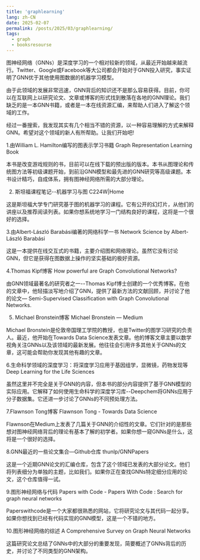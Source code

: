 ```yaml
---
title: 'graphlearning'
lang: zh-CN
date: 2025-02-07
permalink: /posts/2025/03/graphlearning/
tags:
  - graph
  - booksresourse
---
```


图神经网络（GNNs）是深度学习的一个相对较新的领域，从最近开始越来越流行。Twitter、Google或Facebook等大公司都会开始对于GNN投入研究，事实证明了GNN优于其他使用图数据的机器学习模型。

由于此领域的发展非常迅速，GNN背后的知识还不是那么容易获得。目前，你可以在互联网上以研究论文、文章或博客的形式找到散落在各地的GNN理论。我们缺乏的是一本GNN书籍，或者是一本在线资源汇编，来帮助人们进入了解这个领域的工作。  

经过一番搜索，我发现其实有几个相当不错的资源，以一种容易理解的方式来解释GNN。希望对这个领域的新人有所帮助。让我们开始吧!

1.由William L. Hamilton编写的图表示学习书籍
Graph Representation Learning Book

本书是改变游戏规则的书，目前可以在线下载的预出版的版本。本书从图理论和传统图方法等初级课题开始，到前沿GNN模型和最先进的GNN研究等高级课题。本书设计精巧，自成体系，拥有图神经网络所需的大部分理论。

2. 斯坦福课程笔记--机器学习与图
C224W|Home

这是斯坦福大学专门研究基于图的机器学习的课程。它有公开的幻灯片，从他们的讲座以及推荐阅读列表。如果你想系统地学习一门结构良好的课程，这将是一个很好的选择。

3.由Albert-László Barabási编著的网络科学一书
Network Science by Albert-László Barabási

这是一本提供在线交互式的书籍，主要介绍图和网络理论。虽然它没有讨论GNN，但它是获得在图数据上操作的坚实基础的极好资源。

4.Thomas Kipf博客
How powerful are Graph Convolutional Networks?

由GNN领域最著名的研究者之一--Thomas Kipf博士创建的一个优秀博客。在他的文章中，他轻描淡写地介绍了GNN，提供了最新方法的文献回顾，并讨论了他的论文— Semi-Supervised Classification with Graph Convolutional Networks.

5. Michael Bronstein博客
Michael Bronstein — Medium

Michael Bronstein是伦敦帝国理工学院的教授，也是Twitter的图学习研究的负责人。最近，他开始在Towards Data Science发表文章。他的博客文章主要以数学视角关注GNNs以及该领域的最新发展。他往往会引用许多其他关于GNNs的文章，这可能会帮助你发现其他有趣的文章。

6.生命科学领域的深度学习：将深度学习应用于基因组学，显微镜，药物发现等
Deep Learning for the Life Sciences

虽然这里并不完全是关于GNN的内容，但本书的部分内容提供了基于GNN模型的实际应用。它解释了如何使用生命科学的深度学习库--Deepchem将GNNs应用于分子数据集。它还进一步讨论了GNNs的不同预处理方法。

 7.Flawnson Tong博客
Flawnson Tong - Towards Data Science

Flawnson在Medium上发表了几篇关于GNN的介绍性的文章。它们针对的是那些想对图神经网络背后的理论有基本了解的初学者。如果你想一窥GNNs是什么，这将是一个很好的选择。

8.GNN最近的一些论文集合—Github仓库
thunlp/GNNPapers

这是一个近期GNN论文的汇编仓库，包含了这个领域已发表的大部分论文。他们将列表细分为单独的主题，比如我们。如果你正在查找GNNs特定细分应用的论文，这个仓库值得一试。

9.图形神经网络与代码
Papers with Code - Papers With Code : Search for graph neural networks

Paperswithcode是一个大家都很熟悉的网站，它将研究论文与其代码一起分享。如果你想找到已经有代码实现的GNN模型，这是一个不错的地方。

10.图形神经网络的综述
A Comprehensive Survey on Graph Neural Networks

这篇研究论文总结了GNNs中的大部分的重要发现，简要概述了GNNs背后的历史，并讨论了不同类型的GNN架构。
